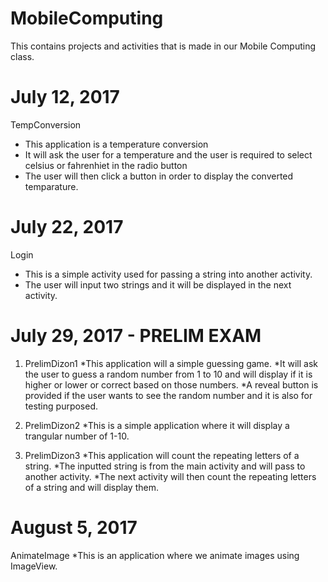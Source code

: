 # MobileComputing
This contains projects and activities that is made in our Mobile Computing class.

# July 12, 2017
TempConversion
* This application is a temperature conversion
* It will ask the user for a temperature and the user is required to select celsius or fahrenhiet in the radio button
* The user will then click a button in order to display the converted temparature.

# July 22, 2017
Login
* This is a simple activity used for passing a string into another activity.
* The user will input two strings and it will be displayed in the next activity.

# July 29, 2017 - PRELIM EXAM
1. PrelimDizon1
*This application will a simple guessing game.
*It will ask the user to guess a random number from 1 to 10 and will display if it is higher or lower or correct based on those numbers.
*A reveal button is provided if the user wants to see the random number and it is also for testing purposed.

2. PrelimDizon2
*This is a simple application where it will display a trangular number of 1-10.

3. PrelimDizon3
*This application will count the repeating letters of a string.
*The inputted string is from the main activity and will pass to another activity.
*The next activity will then count the repeating letters of a string and will display them.

# August 5, 2017
AnimateImage
*This is an application where we animate images using ImageView.